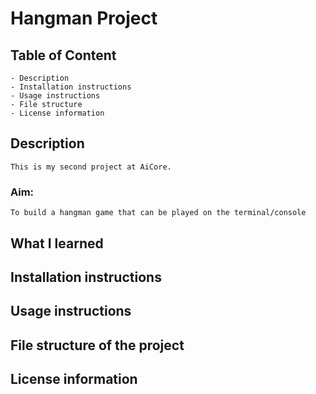 # Hangman Project

## Table of Content

    - Description
    - Installation instructions
    - Usage instructions
    - File structure
    - License information

## Description

    This is my second project at AiCore.

### Aim:

    To build a hangman game that can be played on the terminal/console

## What I learned

## Installation instructions

## Usage instructions

## File structure of the project

## License information
